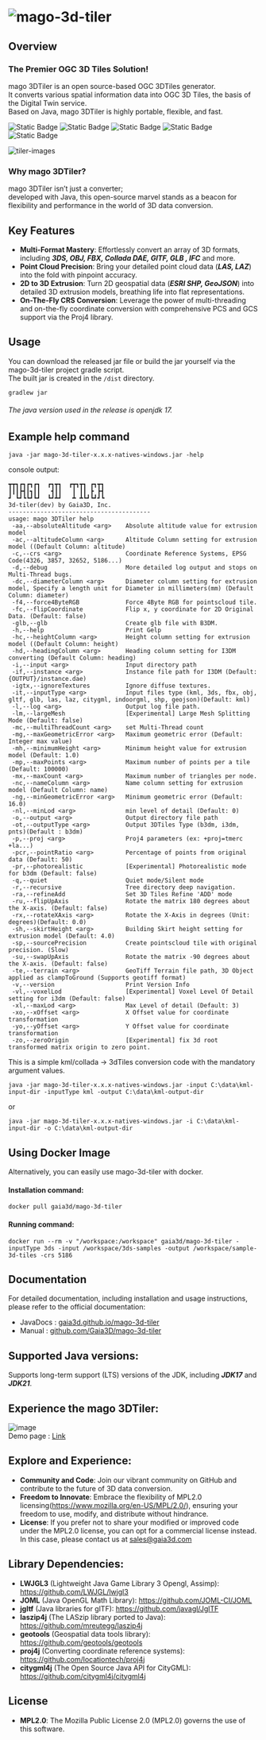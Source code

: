 ![mago-3d-tiler](https://github.com/user-attachments/assets/e7f8086d-ab5e-4848-9f51-99d444691f91)
===

## Overview

### The Premier OGC 3D Tiles Solution!
mago 3DTiler is an open source-based OGC 3DTiles generator.   
It converts various spatial information data into OGC 3D Tiles, the basis of the Digital Twin service.   
Based on Java, mago 3DTiler is highly portable, flexible, and fast.

![Static Badge](https://img.shields.io/badge/Gaia3D%2C%20Inc-blue?style=flat-square)
![Static Badge](https://img.shields.io/badge/3DTiles-green?style=flat-square&logo=Cesium)
![Static Badge](https://img.shields.io/badge/Jdk17-red?style=flat-square&logo=openjdk)
![Static Badge](https://img.shields.io/badge/Gradle-darkorange?style=flat-square&logo=gradle)
![Static Badge](https://img.shields.io/badge/Docker%20Image-blue?style=flat-square&logo=docker)

![tiler-images](https://github.com/user-attachments/assets/1c496ac5-053a-42c0-a6a7-e2c3b1de219e)

### Why mago 3DTiler? 
mago 3DTiler isn’t just a converter;   
developed with Java, this open-source marvel stands as a beacon for flexibility and performance in the world of 3D data conversion.

## Key Features
- **Multi-Format Mastery**: Effortlessly convert an array of 3D formats, including ***3DS, OBJ, FBX, Collada DAE, GlTF, GLB , IFC*** and more. ​
- **Point Cloud Precision**: Bring your detailed point cloud data (***LAS, LAZ***) into the fold with pinpoint accuracy.​
- **2D to 3D Extrusion**: Turn 2D geospatial data (***ESRI SHP, GeoJSON***) into detailed 3D extrusion models, breathing life into flat representations.​
- **On-The-Fly CRS Conversion**: Leverage the power of multi-threading and on-the-fly coordinate conversion with comprehensive PCS and GCS support via the Proj4 library.​

## Usage
You can download the released jar file or build the jar yourself via the mago-3d-tiler project gradle script.   
The built jar is created in the ```/dist``` directory.

```
gradlew jar
```
###### The java version used in the release is openjdk 17.

## Example help command
```
java -jar mago-3d-tiler-x.x.x-natives-windows.jar -help
```
console output:
```
┳┳┓┏┓┏┓┏┓  ┏┓┳┓  ┏┳┓┳┓ ┏┓┳┓
┃┃┃┣┫┃┓┃┃   ┫┃┃   ┃ ┃┃ ┣ ┣┫
┛ ┗┛┗┗┛┗┛  ┗┛┻┛   ┻ ┻┗┛┗┛┛┗
3d-tiler(dev) by Gaia3D, Inc.
----------------------------------------
usage: mago 3DTiler help
 -aa,--absoluteAltitude <arg>    Absolute altitude value for extrusion model
 -ac,--altitudeColumn <arg>      Altitude Column setting for extrusion model ((Default Column: altitude)
 -c,--crs <arg>                  Coordinate Reference Systems, EPSG Code(4326, 3857, 32652, 5186...)
 -d,--debug                      More detailed log output and stops on Multi-Thread bugs.
 -dc,--diameterColumn <arg>      Diameter column setting for extrusion model, Specify a length unit for Diameter in millimeters(mm) (Default Column: diameter)
 -f4,--force4ByteRGB             Force 4Byte RGB for pointscloud tile.
 -fc,--flipCoordinate            Flip x, y coordinate for 2D Original Data. (Default: false)
 -glb,--glb                      Create glb file with B3DM.
 -h,--help                       Print Gelp
 -hc,--heightColumn <arg>        Height column setting for extrusion model ((Default Column: height)
 -hd,--headingColumn <arg>       Heading column setting for I3DM converting (Default Column: heading)
 -i,--input <arg>                Input directory path
 -if,--instance <arg>            Instance file path for I3DM (Default: {OUTPUT}/instance.dae)
 -igtx,--ignoreTextures          Ignore diffuse textures.
 -it,--inputType <arg>           Input files type (kml, 3ds, fbx, obj, gltf, glb, las, laz, citygml, indoorgml, shp, geojson)(Default: kml)
 -l,--log <arg>                  Output log file path.
 -lm,--largeMesh                 [Experimental] Large Mesh Splitting Mode (Default: false)
 -mc,--multiThreadCount <arg>    set Multi-Thread count
 -mg,--maxGeometricError <arg>   Maximum geometric error (Default: Integer max value)
 -mh,--minimumHeight <arg>       Minimum height value for extrusion model (Default: 1.0)
 -mp,--maxPoints <arg>           Maximum number of points per a tile (Default: 100000)
 -mx,--maxCount <arg>            Maximum number of triangles per node.
 -nc,--nameColumn <arg>          Name column setting for extrusion model (Default Column: name)
 -ng,--minGeometricError <arg>   Minimum geometric error (Default: 16.0)
 -nl,--minLod <arg>              min level of detail (Default: 0)
 -o,--output <arg>               Output directory file path
 -ot,--outputType <arg>          Output 3DTiles Type (b3dm, i3dm, pnts)(Default : b3dm)
 -p,--proj <arg>                 Proj4 parameters (ex: +proj=tmerc +la...)
 -pcr,--pointRatio <arg>         Percentage of points from original data (Default: 50)
 -pr,--photorealistic            [Experimental] Photorealistic mode for b3dm (Default: false)
 -q,--quiet                      Quiet mode/Silent mode
 -r,--recursive                  Tree directory deep navigation.
 -ra,--refineAdd                 Set 3D Tiles Refine 'ADD' mode
 -ru,--flipUpAxis                Rotate the matrix 180 degrees about the X-axis. (Default: false)
 -rx,--rotateXAxis <arg>         Rotate the X-Axis in degrees (Unit: degrees)(Default: 0.0)
 -sh,--skirtHeight <arg>         Building Skirt height setting for extrusion model (Default: 4.0)
 -sp,--sourcePrecision           Create pointscloud tile with original precision. (Slow)
 -su,--swapUpAxis                Rotate the matrix -90 degrees about the X-axis. (Default: false)
 -te,--terrain <arg>             GeoTiff Terrain file path, 3D Object applied as clampToGround (Supports geotiff format)
 -v,--version                    Print Version Info
 -vl,--voxelLod                  [Experimental] Voxel Level Of Detail setting for i3dm (Default: false)
 -xl,--maxLod <arg>              Max Level of detail (Default: 3)
 -xo,--xOffset <arg>             X Offset value for coordinate transformation
 -yo,--yOffset <arg>             Y Offset value for coordinate transformation
 -zo,--zeroOrigin                [Experimental] fix 3d root transformed matrix origin to zero point.
```
This is a simple kml/collada -> 3dTiles conversion code with the mandatory argument values.    
```
java -jar mago-3d-tiler-x.x.x-natives-windows.jar -input C:\data\kml-input-dir -inputType kml -output C:\data\kml-output-dir
```
or
```
java -jar mago-3d-tiler-x.x.x-natives-windows.jar -i C:\data\kml-input-dir -o C:\data\kml-output-dir
```

## Using Docker Image
Alternatively, you can easily use mago-3d-tiler with docker.

#### Installation command: 
```
docker pull gaia3d/mago-3d-tiler
```
#### Running command:
```
docker run --rm -v "/workspace:/workspace" gaia3d/mago-3d-tiler -inputType 3ds -input /workspace/3ds-samples -output /workspace/sample-3d-tiles -crs 5186
```

## Documentation
For detailed documentation, including installation and usage instructions, please refer to the official documentation:
- JavaDocs : [gaia3d.github.io/mago-3d-tiler](https://gaia3d.github.io/mago-3d-tiler)
- Manual : [github.com/Gaia3D/mago-3d-tiler](https://github.com/Gaia3D/mago-3d-tiler/blob/8000c169758cb4cf8fa033daa8f365a7ebd06e19/MANUAL.md)

## Supported Java versions:
Supports long-term support (LTS) versions of the JDK, including ***JDK17*** and ***JDK21***.

## Experience the mago 3DTiler:
![image](https://github.com/Gaia3D/mago-3d-tiler/assets/87691347/c778f7e1-771c-4df6-8d4c-b46412c80c19)   
Demo page : [Link](https://seoul.gaia3d.com:10903)

## Explore and Experience:
- **Community and Code**: Join our vibrant community on GitHub and contribute to the future of 3D data conversion.​
- **Freedom to Innovate**: Embrace the flexibility of MPL2.0 licensing(<https://www.mozilla.org/en-US/MPL/2.0/>)​,
  ensuring your freedom to use, modify, and distribute without hindrance.
- **License**: If you prefer not to share your modified or improved code under the MPL2.0 license, you can opt for a commercial license instead.
In this case, please contact us at sales@gaia3d.com

## Library Dependencies:
- **LWJGL3** (Lightweight Java Game Library 3 Opengl, Assimp): <https://github.com/LWJGL/lwjgl3>
- **JOML** (Java OpenGL Math Library): <https://github.com/JOML-CI/JOML>
- **jgltf** (Java libraries for glTF): <https://github.com/javagl/JglTF>
- **laszip4j** (The LASzip library ported to Java): <https://github.com/mreutegg/laszip4j>
- **geotools** (Geospatial data tools library): <https://github.com/geotools/geotools>
- **proj4j** (Converting coordinate reference systems): <https://github.com/locationtech/proj4j>
- **citygml4j** (The Open Source Java API for CityGML): <https://github.com/citygml4j/citygml4j>

## License
- **MPL2.0**: The Mozilla Public License 2.0 (MPL2.0) governs the use of this software.
